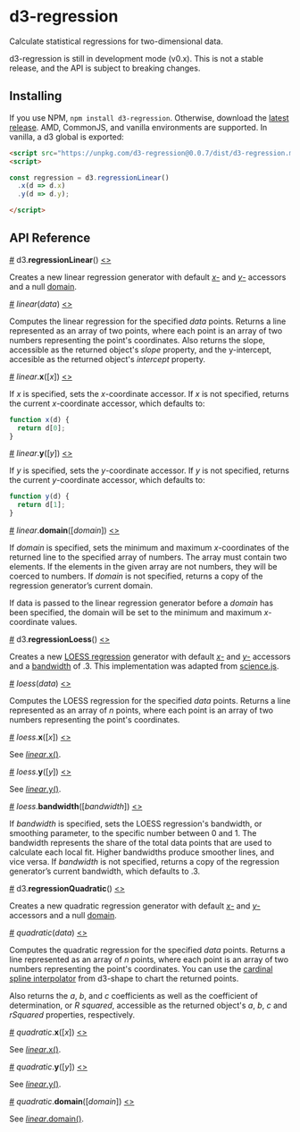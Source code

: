 # d3-regression
Calculate statistical regressions for two-dimensional data.

d3-regression is still in development mode (v0.x). This is not a stable release, and the API is subject to breaking changes.

## Installing
If you use NPM, `npm install d3-regression`. Otherwise, download the [latest release](https://github.com/HarryStevens/d3-regression/raw/master/dist/d3-regression.zip). AMD, CommonJS, and vanilla environments are supported. In vanilla, a d3 global is exported:

```html
<script src="https://unpkg.com/d3-regression@0.0.7/dist/d3-regression.min.js"></script>
<script>

const regression = d3.regressionLinear()
  .x(d => d.x)
  .y(d => d.y);

</script>
```

## API Reference
<a name="regressionLinear" href="#regressionLinear">#</a> d3.<b>regressionLinear</b>() [<>](https://github.com/harrystevens/d3-regression/blob/master/src/linear.js "Source")

Creates a new linear regression generator with default [<em>x</em>-](#linear_x) and [<em>y</em>-](#linear_y) accessors and a null [domain](#linear_domain).

<a name="_linear" href="#_linear">#</a> <i>linear</i>(<i>data</i>) [<>](https://github.com/harrystevens/d3-regression/blob/master/src/linear.js#L8 "Source")

Computes the linear regression for the specified *data* points. Returns a line represented as an array of two points, where each point is an array of two numbers representing the point's coordinates. Also returns the slope, accessible as the returned object's <em>slope</em> property, and the y-intercept, accesible as the returned object's <em>intercept</em> property.

<a name="linear_x" href="#linear_x">#</a> <i>linear</i>.<b>x</b>([<i>x</i>]) [<>](https://github.com/harrystevens/d3-regression/blob/master/src/linear.js#L51 "Source")

If <em>x</em> is specified, sets the <em>x</em>-coordinate accessor. If <em>x</em> is not specified, returns the current <em>x</em>-coordinate accessor, which defaults to:

```js
function x(d) {
  return d[0];
}
```

<a name="linear_y" href="#linear_y">#</a> <i>linear</i>.<b>y</b>([<i>y</i>]) [<>](https://github.com/harrystevens/d3-regression/blob/master/src/linear.js#L55 "Source")

If <em>y</em> is specified, sets the <em>y</em>-coordinate accessor. If <em>y</em> is not specified, returns the current <em>y</em>-coordinate accessor, which defaults to:

```js
function y(d) {
  return d[1];
}
```

<a name="linear_domain" href="#linear_domain">#</a> <i>linear</i>.<b>domain</b>([<i>domain</i>]) [<>](https://github.com/harrystevens/d3-regression/blob/master/src/linear.js#L47 "Source")

If <em>domain</em> is specified, sets the minimum and maximum <em>x</em>-coordinates of the returned line to the specified array of numbers. The array must contain two elements. If the elements in the given array are not numbers, they will be coerced to numbers. If <em>domain</em> is not specified, returns a copy of the regression generator’s current domain.

If data is passed to the linear regression generator before a <em>domain</em> has been specified, the domain will be set to the minimum and maximum <em>x</em>-coordinate values.

<a name="regressionLoess" href="#regressionLoess">#</a> d3.<b>regressionLoess</b>() [<>](https://github.com/harrystevens/d3-regression/blob/master/src/loess.js "Source")

Creates a new [LOESS regression](https://en.wikipedia.org/wiki/Local_regression) generator with default [<em>x</em>-](#loess_x) and [<em>y</em>-](#loess_y) accessors and a [bandwidth](#loess_bandwidth) of .3. This implementation was adapted from [science.js](https://github.com/jasondavies/science.js).

<a name="_loess" href="#_loess">#</a> <i>loess</i>(<i>data</i>) [<>](https://github.com/harrystevens/d3-regression/blob/master/src/loess.js#L14 "Source")

Computes the LOESS regression for the specified *data* points. Returns a line represented as an array of <em>n</em> points, where each point is an array of two numbers representing the point's coordinates.

<a name="loess_x" href="#loess_x">#</a> <i>loess</i>.<b>x</b>([<i>x</i>]) [<>](https://github.com/harrystevens/d3-regression/blob/master/src/loess.js#L121 "Source")

See [<em>linear</em>.x()](#linear_x).

<a name="loess_y" href="#loess_y">#</a> <i>loess</i>.<b>y</b>([<i>y</i>]) [<>](https://github.com/harrystevens/d3-regression/blob/master/src/loess.js#L125 "Source")

See [<em>linear</em>.y()](#linear_y).

<a name="loess_bandwidth" href="#loess_bandwidth">#</a> <i>loess</i>.<b>bandwidth</b>([<i>bandwidth</i>]) [<>](https://github.com/harrystevens/d3-regression/blob/master/src/loess.js#L117 "Source")

If <em>bandwidth</em> is specified, sets the LOESS regression's bandwidth, or smoothing parameter, to the specific number between 0 and 1. The bandwidth represents the share of the total data points that are used to calculate each local fit. Higher bandwidths produce smoother lines, and vice versa. If <em>bandwidth</em> is not specified, returns a copy of the regression generator’s current bandwidth, which defaults to .3.

<a name="regressionQuadratic" href="#regressionQuadratic">#</a> d3.<b>regressionQuadratic</b>() [<>](https://github.com/harrystevens/d3-regression/blob/master/src/quadratic.js "Source")

Creates a new quadratic regression generator with default [<em>x</em>-](#quadratic_x) and [<em>y</em>-](#quadratic_y) accessors and a null [domain](#linear_domain).

<a name="_quadratic" href="#_quadratic">#</a> <i>quadratic</i>(<i>data</i>) [<>](https://github.com/harrystevens/d3-regression/blob/master/src/quadratic.js#L8 "Source")

Computes the quadratic regression for the specified *data* points. Returns a line represented as an array of <em>n</em> points, where each point is an array of two numbers representing the point's coordinates. You can use the [cardinal spline interpolator](https://github.com/d3/d3-shape#curveCardinal) from d3-shape to chart the returned points.

Also returns the <em>a</em>, <em>b</em>, and <em>c</em> coefficients as well as the coefficient of determination, or <em>R squared</em>, accessible as the returned object's <em>a</em>, <em>b</em>, <em>c</em> and <em>rSquared</em> properties, respectively.

<a name="quadratic_x" href="#quadratic_x">#</a> <i>quadratic</i>.<b>x</b>([<i>x</i>]) [<>](https://github.com/harrystevens/d3-regression/blob/master/src/quadratic.js#L70 "Source")

See [<em>linear</em>.x()](#linear_x).

<a name="quadratic_y" href="#quadratic_y">#</a> <i>quadratic</i>.<b>y</b>([<i>y</i>]) [<>](https://github.com/harrystevens/d3-regression/blob/master/src/quadratic.js#L74 "Source")

See [<em>linear</em>.y()](#linear_y).

<a name="quadratic_domain" href="#quadratic_domain">#</a> <i>quadratic</i>.<b>domain</b>([<i>domain</i>]) [<>](https://github.com/harrystevens/d3-regression/blob/master/src/quadratic.js#L66 "Source")

See [<em>linear</em>.domain()](#linear_domain).